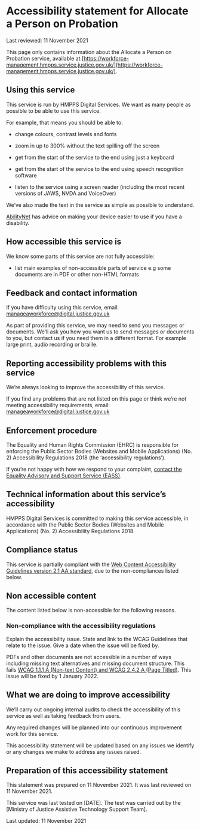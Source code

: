 # Accessibility statement for Allocate a Person on Probation

Last reviewed: 11 November 2021

This page only contains information about the Allocate a Person on Probation service, available at [https://workforce-management.hmpps.service.justice.gov.uk/](https://workforce-management.hmpps.service.justice.gov.uk/).

## Using this service

This service is run by HMPPS Digital Services. We want as many people as possible to be able to use this service.

For example, that means you should be able to:

- change colours, contrast levels and fonts

- zoom in up to 300% without the text spilling off the screen

- get from the start of the service to the end using just a keyboard

- get from the start of the service to the end using speech recognition software

- listen to the service using a screen reader (including the most recent versions of JAWS, NVDA and VoiceOver)

We’ve also made the text in the service as simple as possible to understand.

[AbilityNet](https://mcmw.abilitynet.org.uk/) has advice on making your device easier to use if you have a disability.

## How accessible this service is

We know some parts of this service are not fully accessible:

- list main examples of non-accessible parts of service e.g some documents are in PDF or other non-HTML formats

## Feedback and contact information

If you have difficulty using this service, email: [manageaworkforce@digital.justice.gov.uk](mailto:manageaworkforce@digital.justice.gov.uk)

As part of providing this service, we may need to send you messages or documents. We’ll ask you how you want us to send messages or documents to you, but contact us if you need them in a different format. For example large print, audio recording or braille.

## Reporting accessibility problems with this service

We’re always looking to improve the accessibility of this service.

If you find any problems that are not listed on this page or think we’re not meeting accessibility requirements, email: [manageaworkforce@digital.justice.gov.uk](mailto:manageaworkforce@digital.justice.gov.uk)

## Enforcement procedure

The Equality and Human Rights Commission (EHRC) is responsible for enforcing the Public Sector Bodies (Websites and Mobile Applications) (No. 2) Accessibility Regulations 2018 (the ‘accessibility regulations’).

If you’re not happy with how we respond to your complaint, [contact the Equality Advisory and Support Service (EASS)](https://www.equalityadvisoryservice.com/).

## Technical information about this service’s accessibility

HMPPS Digital Services is committed to making this service accessible, in accordance with the Public Sector Bodies (Websites and Mobile Applications) (No. 2) Accessibility Regulations 2018.

## Compliance status

This service is partially compliant with the [Web Content Accessibility Guidelines version 2.1 AA standard](https://www.w3.org/TR/WCAG21/), due to the non-compliances listed below.

## Non accessible content

The content listed below is non-accessible for the following reasons.

### Non-compliance with the accessibility regulations

Explain the accessibility issue. State and link to the WCAG Guidelines that relate to the issue. Give a date when the issue will be fixed by.

PDFs and other documents are not accessible in a number of ways including missing text alternatives and missing document structure. This fails [WCAG 1.1.1 A (Non-text Content) and WCAG 2.4.2 A (Page Titled)](https://www.w3.org/TR/WCAG21/#non-text-content). This issue will be fixed by 1 January 2022.

## What we are doing to improve accessibility

We’ll carry out ongoing internal audits to check the accessibility of this service as well as taking feedback from users.

Any required changes will be planned into our continuous improvement work for this service.

This accessibility statement will be updated based on any issues we identify or any changes we make to address any issues raised.

## Preparation of this accessibility statement

This statement was prepared on 11 November 2021. It was last reviewed on 11 November 2021.

This service was last tested on [DATE]. The test was carried out by the [Ministry of Justice Assistive Technology Support Team].

Last updated: 11 November 2021